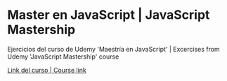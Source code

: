 # Master en JavaScript | JavaScript Mastership

Ejercicios del curso de Udemy 'Maestría en JavaScript' | Excercises from Udemy 'JavaScript Mastership' course

<a href="https://www.udemy.com/course/master-en-javascript-aprender-js-jquery-angular-nodejs-y-mas/learn/lecture/7889350?start=15#overview" target="_blank">Link del curso | Course link</a>
